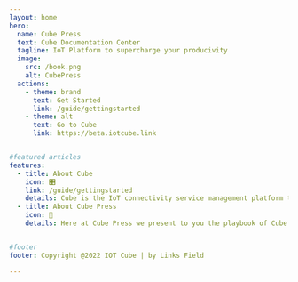 ```yaml
---
layout: home
hero:
  name: Cube Press
  text: Cube Documentation Center
  tagline: IoT Platform to supercharge your producivity
  image:
    src: /book.png
    alt: CubePress
  actions:
    - theme: brand
      text: Get Started
      link: /guide/gettingstarted
    - theme: alt
      text: Go to Cube
      link: https://beta.iotcube.link


#featured articles
features:
  - title: About Cube
    icon: 🎛
    link: /guide/gettingstarted
    details: Cube is the IoT connectivity service management platform that steamlines your IoT operations and supercharge your productivity
  - title: About Cube Press
    icon: 📙
    details: Here at Cube Press we present to you the playbook of Cube IoT. Guides, FAQ as well as other handy IoT information and latest news at your fingertips.


#footer
footer: Copyright @2022 IOT Cube | by Links Field

---
```


